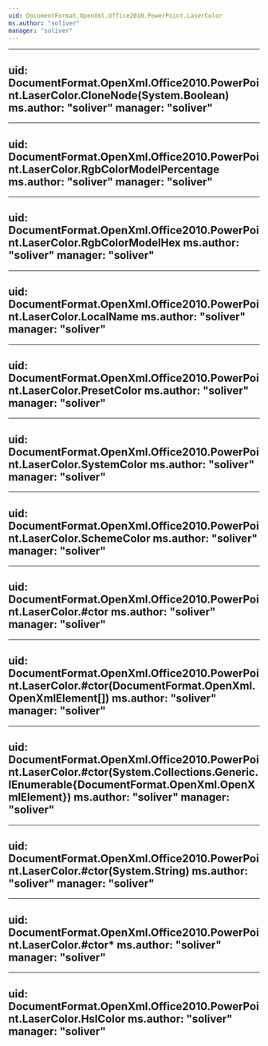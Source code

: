 ```yaml
---
uid: DocumentFormat.OpenXml.Office2010.PowerPoint.LaserColor
ms.author: "soliver"
manager: "soliver"
---
```


---
uid: DocumentFormat.OpenXml.Office2010.PowerPoint.LaserColor.CloneNode(System.Boolean)
ms.author: "soliver"
manager: "soliver"
---

---
uid: DocumentFormat.OpenXml.Office2010.PowerPoint.LaserColor.RgbColorModelPercentage
ms.author: "soliver"
manager: "soliver"
---

---
uid: DocumentFormat.OpenXml.Office2010.PowerPoint.LaserColor.RgbColorModelHex
ms.author: "soliver"
manager: "soliver"
---

---
uid: DocumentFormat.OpenXml.Office2010.PowerPoint.LaserColor.LocalName
ms.author: "soliver"
manager: "soliver"
---

---
uid: DocumentFormat.OpenXml.Office2010.PowerPoint.LaserColor.PresetColor
ms.author: "soliver"
manager: "soliver"
---

---
uid: DocumentFormat.OpenXml.Office2010.PowerPoint.LaserColor.SystemColor
ms.author: "soliver"
manager: "soliver"
---

---
uid: DocumentFormat.OpenXml.Office2010.PowerPoint.LaserColor.SchemeColor
ms.author: "soliver"
manager: "soliver"
---

---
uid: DocumentFormat.OpenXml.Office2010.PowerPoint.LaserColor.#ctor
ms.author: "soliver"
manager: "soliver"
---

---
uid: DocumentFormat.OpenXml.Office2010.PowerPoint.LaserColor.#ctor(DocumentFormat.OpenXml.OpenXmlElement[])
ms.author: "soliver"
manager: "soliver"
---

---
uid: DocumentFormat.OpenXml.Office2010.PowerPoint.LaserColor.#ctor(System.Collections.Generic.IEnumerable{DocumentFormat.OpenXml.OpenXmlElement})
ms.author: "soliver"
manager: "soliver"
---

---
uid: DocumentFormat.OpenXml.Office2010.PowerPoint.LaserColor.#ctor(System.String)
ms.author: "soliver"
manager: "soliver"
---

---
uid: DocumentFormat.OpenXml.Office2010.PowerPoint.LaserColor.#ctor*
ms.author: "soliver"
manager: "soliver"
---

---
uid: DocumentFormat.OpenXml.Office2010.PowerPoint.LaserColor.HslColor
ms.author: "soliver"
manager: "soliver"
---
